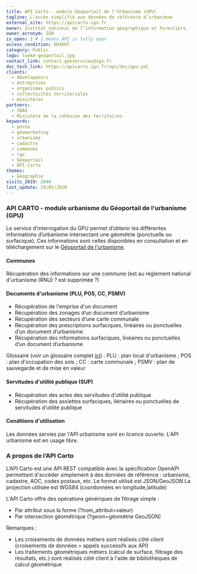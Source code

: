 ```yaml
---
title: API Carto - module Géoportail de l'Urbanisme (GPU)
tagline: L'accès simplifié aux données de référence d’urbanimse
external_site: https://apicarto.ign.fr
owner: Institut national de l’information géographique et forestière
owner_acronym: IGN
is_open: 1 # 1 means API is fully open
access_condition: OUVERT
category: Public
logo: look4-geoportail.jpg
contact_link: contact.geoservices@ign.fr
doc_tech_link: https://apicarto.ign.fr/api/doc/gpu.yml
clients:
  - développeurs
  - entreprises
  - organismes publics
  - collectivités territoriales
  - ministères
partners:
  - INAO
  - Ministère de la cohésion des territoires
keywords:
  - poste
  - géomarketing
  - urbanisme
  - cadastre
  - communes
  - rge
  - Géoportail
  - API Carto
themes:
  - Géographie
visits_2019: 2840
last_update: 19/05/2020
---
```


### API CARTO - module urbanisme du Géoportail de l'urbanisme (GPU)

Le service d’interrogation du GPU permet d’obtenir les différentes informations d’urbanisme intersectant une géométrie (ponctuelle ou surfacique).
Ces informations sont celles disponibles en consultation et en téléchargement sur le [Géoportail de l'urbanisme](https://geoportail-urbanisme.gouv.fr).

#### Communes

Récupération des informations sur une commune (est au règlement national d'urbanisme (RNU) ? est supprimée ?)

#### Documents d'urbanisme (PLU, POS, CC, PSMV)

- Récupération de l'emprise d'un document
- Récupération des zonages d’un document d’urbanisme
- Récupération des secteurs d’une carte communale
- Récupération des prescriptions surfaciques, linéaires ou ponctuelles d’un document d’urbanisme
- Récupération des informations surfaciques, linéaires ou ponctuelles d’un document d’urbanisme

Glossaire (voir un glossaire complet [ici](https://www.geoportail-urbanisme.gouv.fr/glossaire/)) :
PLU : plan local d'urbanisme ;
POS : plan d'occupation des sols ;
CC : carte communale ;
PSMV : plan de sauvegarde et de mise en valeur

#### Servitudes d'utilité publique (SUP)

- Récupération des actes des servitudes d’utilité publique
- Récupération des assiettes surfaciques, liénaires ou ponctuelles de servitudes d’utilité publique

#### Conditions d'utilisation

Les données servies par l'API urbanisme sont en licence ouverte.
L'API urbanisme est en usage libre.

### A propos de l’API Carto

L’API Carto est une API REST compatible avec la spécification OpenAPI permettant d'accéder simplement à des données de référence : urbanisme, cadastre, AOC, codes postaux, etc.
Le format utilisé est JSON/GeoJSON
La projection utilisée est WGS84 (coordonnées en longitude,latitude)

L'API Carto offre des opérations génériques de filtrage simple :
- Par attribut sous la forme (?nom_attribut=valeur)
- Par intersection géométrique (?geom=géométrie GeoJSON)

Remarques :
- Les croisements de données métiers sont réalisés côté client (croisements de données = appels successifs aux API)
- Les traitements géométriques métiers (calcul de surface, filtrage des résultats, etc.) sont réalisés côté client à l'aide de bibliothèques de calcul géométrique
